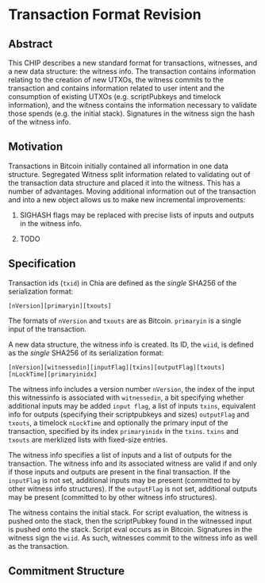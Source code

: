 # Transaction Format Revision

## Abstract

This CHIP describes a new standard format for transactions, witnesses, and a new data structure: the witness info. The transaction contains information relating to the creation of new UTXOs, the witness commits to the transaction and contains information related to user intent and the consumption of existing UTXOs (e.g. scriptPubkeys and timelock information), and the witness contains the information necessary to validate those spends (e.g. the initial stack). Signatures in the witness sign the hash of the witness info.

## Motivation

Transactions in Bitcoin initially contained all information in one data structure. Segregated Witness split information related to validating out of the transaction data structure and placed it into the witness. This has a number of advantages. Moving additional information out of the transaction and into a new object allows us to make new incremental improvements:

1. SIGHASH flags may be replaced with precise lists of inputs and outputs in the witness info.

2. TODO

## Specification

Transaction ids (`txid`) in Chia are defined as the *single* SHA256 of the serialization format:

```
[nVersion][primaryin][txouts]
```

The formats of `nVersion` and `txouts` are as Bitcoin. `primaryin` is a single input of the transaction.

A new data structure, the witness info is created. Its ID, the `wiid`, is defined as the *single* SHA256 of its serialization format:

```
[nVersion][witnessedin][inputFlag][txins][outputFlag][txouts][nLockTime][primaryinidx]
```

The witness info includes a version number `nVersion`, the index of the input this witnessinfo is associated with `witnessedin`, a bit specifying whether additional inputs may be added `input flag`, a list of inputs `txins`, equivalent info for outputs (specifying their scriptpubkeys and sizes) `outputFlag` and `txouts`, a timelock `nLockTime` and optionally the primary input of the transaction, specified by its index `primaryinidx` in the `txins`. `txins` and `txouts` are merklized lists with fixed-size entries.

The witness info specifies a list of inputs and a list of outputs for the transaction. The witness info and its associated witness are valid if and only if those inputs and outputs are present in the final transaction. If the `inputFlag` is not set, additional inputs may be present (committed to by other witness info structures). If the `outputFlag` is not set, additional outputs may be present (committed to by other witness info structures).

The witness contains the initial stack. For script evaluation, the witness is pushed onto the stack, then the scriptPubkey found in the witnessed input is pushed onto the stack. Script eval occurs as in Bitcoin. Signatures in the witness sign the `wiid`. As such, witnesses commit to the witness info as well as the transaction.

## Commitment Structure
